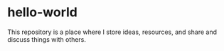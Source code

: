 # hello-world
This repository is a place where I store ideas, resources, and share and discuss things with others.
